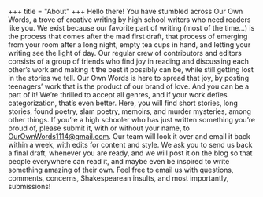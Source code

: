 +++
title = "About"
+++
Hello there!
You have stumbled across Our Own Words, a trove of creative writing by high school writers who need readers like you. 
We exist because our favorite part of writing (most of the time…) is the process that comes after the mad first draft, that process of emerging from your room after a long night, empty tea cups in hand, and letting your writing see the light of day. Our regular crew of contributors and editors consists of a group of friends who find joy in reading and discussing each other’s work and making it the best it possibly can be, while still getting lost in the stories we tell. Our Own Words is here to spread that joy, by posting teenagers’ work that is the product of our brand of love. And you can be a part of it!
We’re thrilled to accept all genres, and if your work defies categorization, that’s even better. Here, you will find short stories, long stories, found poetry, slam poetry, memoirs, and murder mysteries, among other things. If you’re a high schooler who has just written something you’re proud of, please submit it, with or without your name, to OurOwnWords1114@gmail.com. Our team will look it over and email it back within a week, with edits for content and style. We ask you to send us back a final draft, whenever you are ready, and we will post it on the blog so that people everywhere can read it, and maybe even be inspired to write something amazing of their own.
Feel free to email us with questions, comments, concerns, Shakespearean insults, and most importantly, submissions!

